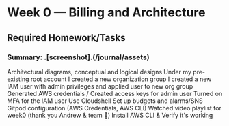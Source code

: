 # Week 0 — Billing and Architecture

## Required Homework/Tasks

### Summary: .[screenshot].(/journal/assets)

Architectural diagrams, conceptual and logical designs
Under my pre-existing root account I created a new organization group
I created a new IAM user with admin privileges and applied user to new org group
Generated AWS credentials / Created access keys for admin user
Turned on MFA for the IAM user
Use Cloudshell
Set up budgets and alarms/SNS
Gitpod configuration (AWS Credentials, AWS CLI)
Watched video playlist for week0 (thank you Andrew & team 👏)
Install AWS CLI & Verify it's working
